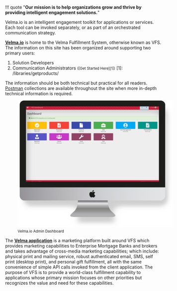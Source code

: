 !!! quote "**Our mission is to help organizations grow and thrive by providing intelligent engagement solutions.**"

Velma.io is an intelligent engagement toolkit for applications or services.  Each tool can be invoked separately, or as part of an orchestrated communication strategy.

**[Velma.io](https://www.meetvelma.com/products/vfs)** is home to the Velma Fulfillment System, otherwise known as VFS.  The information on this site has been organized around supporting two primary users:

1. Solution Developers
2. Communication Administrators <small>([Get Started Here][1])</small>
[1]: /libraries/getproducts/

The information should be both technical but practical for all readers.  [Postman][2] collections are available throughout the site when more in-depth technical information is required.

<figure>
    <img src='images/Velma.png' style="max-width: 500px;">
    <figcaption><small>Velma.io Admin Dashboard</small></figcaption>
</figure>


The **[Velma application](https://www.velma.com)** is a marketing platform built around VFS which provides marketing capabilities to Enterprise Mortgage Banks and brokers and takes advantage of cross-media marketing capabilities; which include: physical print and mailing service, robust authenticated email, SMS, self print (desktop print), and personal gift fulfillment, all with the same convenience of simple API calls invoked from the client application.  The purpose of VFS is to provide a world-class fulfillment capability to applications whose primary mission focuses on other priorities but recognizes the value and need for these capabilities.

[2]: getting-started/glossary.md
